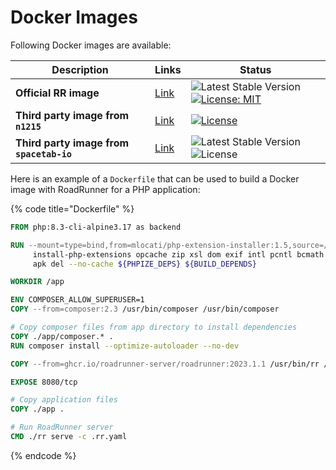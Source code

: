 # Docker Images

Following Docker images are available:

| Description                              | Links                                                                             | Status                                                                                                                                                                                                                   |
|------------------------------------------|-----------------------------------------------------------------------------------|--------------------------------------------------------------------------------------------------------------------------------------------------------------------------------------------------------------------------|
| **Official RR image**                    | [Link](https://github.com/roadrunner-server/roadrunner/pkgs/container/roadrunner) | ![Latest Stable Version](https://img.shields.io/github/v/release/roadrunner-server/roadrunner.svg?maxAge=30) [![License: MIT](https://img.shields.io/badge/License-MIT-yellow.svg)](https://opensource.org/licenses/MIT) |
| **Third party image from `n1215`**       | [Link](https://github.com/n1215/roadrunner-docker-skeleton)                       | [![License](https://poser.pugx.org/n1215/roadrunner-docker-skeleton/license)](https://packagist.org/packages/n1215/roadrunner-docker-skeleton)                                                                           |
| **Third party image from `spacetab-io`** | [Link](https://github.com/spacetab-io/docker-roadrunner-php)                      | ![Latest Stable Version](https://img.shields.io/github/v/release/spacetab-io/docker-roadrunner-php) ![License](https://img.shields.io/github/license/spacetab-io/docker-roadrunner-php)                                  |

Here is an example of a `Dockerfile` that can be used to build a Docker image with RoadRunner for a PHP application:

{% code title="Dockerfile" %}

```dockerfile
FROM php:8.3-cli-alpine3.17 as backend

RUN --mount=type=bind,from=mlocati/php-extension-installer:1.5,source=/usr/bin/install-php-extensions,target=/usr/local/bin/install-php-extensions \
     install-php-extensions opcache zip xsl dom exif intl pcntl bcmath sockets && \
     apk del --no-cache ${PHPIZE_DEPS} ${BUILD_DEPENDS}

WORKDIR /app

ENV COMPOSER_ALLOW_SUPERUSER=1
COPY --from=composer:2.3 /usr/bin/composer /usr/bin/composer

# Copy composer files from app directory to install dependencies
COPY ./app/composer.* .
RUN composer install --optimize-autoloader --no-dev

COPY --from=ghcr.io/roadrunner-server/roadrunner:2023.1.1 /usr/bin/rr /app

EXPOSE 8080/tcp

# Copy application files
COPY ./app .

# Run RoadRunner server
CMD ./rr serve -c .rr.yaml
```

{% endcode %}
